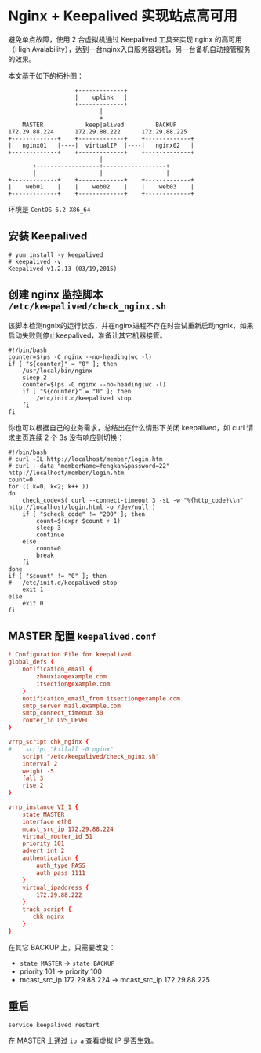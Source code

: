 # Nginx + Keepalived 实现站点高可用 

避免单点故障，使用 2 台虚拟机通过 Keepalived 工具来实现 nginx 的高可用（High Avaiability），达到一台nginx入口服务器宕机，另一台备机自动接管服务的效果。

本文基于如下的拓扑图：

```text
                   +-------------+
                   |    uplink   |
                   +-------------+
                          |
                          +
    MASTER            keep|alived         BACKUP
172.29.88.224      172.29.88.222      172.29.88.225
+-------------+    +-------------+    +-------------+
|   nginx01   |----|  virtualIP  |----|   nginx02   |
+-------------+    +-------------+    +-------------+
                          |
       +------------------+------------------+
       |                  |                  |
+-------------+    +-------------+    +-------------+
|    web01    |    |    web02    |    |    web03    |
+-------------+    +-------------+    +-------------+
```

环境是 `CentOS 6.2 X86_64`

## 安装 Keepalived

```shell
# yum install -y keepalived
# keepalived -v
Keepalived v1.2.13 (03/19,2015)
```

## 创建 nginx 监控脚本 `/etc/keepalived/check_nginx.sh`

该脚本检测ngnix的运行状态，并在nginx进程不存在时尝试重新启动ngnix，如果启动失败则停止keepalived，准备让其它机器接管。

```shell
#!/bin/bash
counter=$(ps -C nginx --no-heading|wc -l)
if [ "${counter}" = "0" ]; then
    /usr/local/bin/nginx
    sleep 2
    counter=$(ps -C nginx --no-heading|wc -l)
    if [ "${counter}" = "0" ]; then
        /etc/init.d/keepalived stop
    fi
fi
```

你也可以根据自己的业务需求，总结出在什么情形下关闭 keepalived，如 curl 请求主页连续 2 个 3s 没有响应则切换：
```shell
#!/bin/bash
# curl -IL http://localhost/member/login.htm
# curl --data "memberName=fengkan&password=22" http://localhost/member/login.htm
count=0
for (( k=0; k<2; k++ ))
do
    check_code=$( curl --connect-timeout 3 -sL -w "%{http_code}\\n" http://localhost/login.html -o /dev/null )
    if [ "$check_code" != "200" ]; then
        count=$(expr $count + 1)
        sleep 3
        continue
    else
        count=0
        break
    fi
done
if [ "$count" != "0" ]; then
#   /etc/init.d/keepalived stop
    exit 1
else
    exit 0
fi
```

## MASTER 配置 `keepalived.conf`

```conf
! Configuration File for keepalived
global_defs {
    notification_email {
        zhouxiao@example.com
        itsection@example.com
    }
    notification_email_from itsection@example.com
    smtp_server mail.example.com
    smtp_connect_timeout 30
    router_id LVS_DEVEL
}

vrrp_script chk_nginx {
#    script "killall -0 nginx"
    script "/etc/keepalived/check_nginx.sh"
    interval 2
    weight -5
    fall 3  
    rise 2
}

vrrp_instance VI_1 {
    state MASTER
    interface eth0
    mcast_src_ip 172.29.88.224
    virtual_router_id 51
    priority 101
    advert_int 2
    authentication {
        auth_type PASS
        auth_pass 1111
    }
    virtual_ipaddress {
        172.29.88.222
    }
    track_script {
       chk_nginx
    }
}
```

在其它 BACKUP 上，只需要改变：
- `state MASTER` -> `state BACKUP`
- priority 101 -> priority 100
- mcast_src_ip 172.29.88.224 -> mcast_src_ip 172.29.88.225

## 重启

```shell
service keepalived restart
```

在 MASTER 上通过 `ip a` 查看虚拟 IP 是否生效。